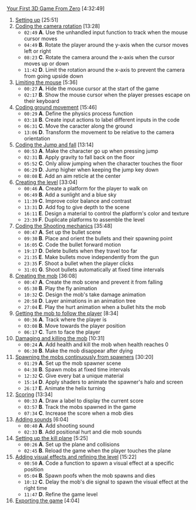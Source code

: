 
[Your First 3D Game From Zero](https://www.gdquest.com/library/first_3d_game_godot4_arena_fps/) [4:32:49]  

01. [Setting up](https://player.vimeo.com/video/1060451728?h=1323494251) [25:51]
02. [Coding the camera rotation](https://player.vimeo.com/video/1060451747?h=98bfef9546) [13:28]
	- `02:49` **A**. Use the unhandled input function to track when the mouse cursor moves
	- `04:49` **B**. Rotate the player around the y-axis when the cursor moves left or right
	- `08:23` **C**. Rotate the camera around the x-axis when the cursor moves up or down
	- `11:42` **D**. Limit the rotation around the x-axis to prevent the camera from going upside down
03. [Limiting the mouse](https://player.vimeo.com/video/1060451758?h=6f5d737e05) [5:36]
	- `00:27` **A**. Hide the mouse cursor at the start of the game
	- `02:17` **B**. Show the mouse cursor when the player presses escape on their keyboard
04. [Coding ground movement](https://player.vimeo.com/video/1060451770?h=cd0624d20e) [15:46]
	- `00:29` **A**. Define the physics process function
	- `03:18` **B**. Create input actions to label different inputs in the code
	- `06:31` **C**. Move the caracter along the ground
	- `13:06` **D**. Transform the movement to be relative to the camera orientation
05. [Coding the Jump and fall](https://player.vimeo.com/video/1060451781?h=a0b6e248f6) [13:14]
	- `00:53` **A**. Make the character go up when pressing jump
	- `02:31` **B**. Apply gravity to fall back on the floor
	- `05:52` **C**. Only allow jumping when the character touches the floor
	- `06:29` **D**. Jump higher when keeping the jump key down
	- `08:08` **E**. Add an aim reticle at the center
06. [Creating the level](https://player.vimeo.com/video/1060451791?h=9daba54269) [33:04]
	- `00:46` **A**. Create a platform for the player to walk on
	- `06:49` **B**. Add a sunlight and a blue sky
	- `11:39` **C**. Improve color balance and contrast
	- `13:31` **D**. Add fog to give depth to the scene
	- `16:11` **E**. Design a material to control the platform's color and texture
	- `23:39` **F**. Duplicate platforms to assemble the level
07. [Coding the Shooting mechanics](https://player.vimeo.com/video/1060451806?h=c71530aa4f) [35:48]
	- `00:47` **A**. Set up the bullet scene
	- `09:30` **B**. Place and orient the bullets and their spawning point
	- `16:05` **C**. Code the bullet forward motion
	- `19:17` **D**. Delete bullets when they travel too far
	- `21:35` **E**. Make bullets move independently from the gun
	- `23:35` **F**. Shoot a bullet when the player clicks
	- `31:01` **G**. Shoot bullets automatically at fixed time intervals
08. [Creating the mob](https://player.vimeo.com/video/1060451822?h=25a9576abd) [36:08]
	- `00:47` **A**. Create the mob scene and prevent it from falling
	- `05:30` **B**. Play the fly animation
	- `10:32` **C**. Design the mob's take damage animation
	- `20:58` **D**. Layer animations in an animation tree
	- `27:04` **E**. Play the hurt animation when a bullet hits the mob
09. [Getting the mob to follow the player](https://player.vimeo.com/video/1060451842?h=3e4df4c403) [8:34]
	- `00:36` **A**. Track where the player is
	- `03:08` **B**. Move towards the player position
	- `06:17` **C**. Turn to face the player
10. [Damaging and killing the mob](https://player.vimeo.com/video/1060451861?h=7fd147ad2b) [10:31]
	- `00:24` **A**. Add health and kill the mob when health reaches 0
	- `06:30` **B**. Make the mob disappear after dying
11. [Spawning the mobs continuously from spawners](https://player.vimeo.com/video/1060451878?h=7abfa33017) [30:20]
	- `01:29` **A**. Set up the mob spawner scene
	- `04:38` **B**. Spawn mobs at fixed time intervals
	- `12:32` **C**. Give every bat a unique material
	- `15:14` **D**. Apply shaders to animate the spawner's halo and screen
	- `26:17` **E**. Animate the helix turning
12. [Scoring](https://player.vimeo.com/video/1060451897?h=11a0de95a4) [13:34]
	- `00:33` **A**. Draw a label to display the current score
	- `03:57` **B**. Track the mobs spawned in the game
	- `07:34` **C**. Increase the score when a mob dies
13. [Adding sounds](https://player.vimeo.com/video/1060451917?h=343ed5b80d) [6:04]
	- `00:40` **A**. Add shooting sound
	- `02:33` **B**. Add positional hurt and die mob sounds
14. [Setting up the kill plane](https://player.vimeo.com/video/1060451930?h=734fb29dd3) [5:25]
	- `00:26` **A**. Set up the plane and collisions
	- `02:45` **B**. Reload the game when the player touches the plane
15. [Adding visual effects and refining the level](https://player.vimeo.com/video/1060451946?h=f5a67a69cf) [15:22]
	- `00:50` **A**. Code a function to spawn a visual effect at a specific position
	- `05:04` **B**. Spawn poofs when the mob spawns and dies
	- `10:12` **C**. Delay the mob's die signal to spawn the visual effect at the right time
	- `11:47` **D**. Refine the game level
16. [Exporting the game](https://player.vimeo.com/video/1060451959?h=4f0946de95) [4:04]

